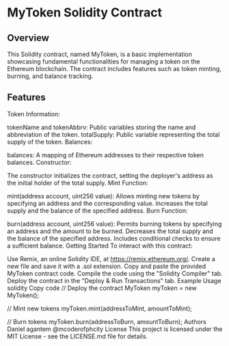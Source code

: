 # MyToken Solidity Contract

## Overview

This Solidity contract, named MyToken, is a basic implementation showcasing fundamental functionalities for managing a token on the Ethereum blockchain. The contract includes features such as token minting, burning, and balance tracking.

## Features
Token Information:

tokenName and tokenAbbrv: Public variables storing the name and abbreviation of the token.
totalSupply: Public variable representing the total supply of the token.
Balances:

balances: A mapping of Ethereum addresses to their respective token balances.
Constructor:

The constructor initializes the contract, setting the deployer's address as the initial holder of the total supply.
Mint Function:

mint(address account, uint256 value): Allows minting new tokens by specifying an address and the corresponding value. Increases the total supply and the balance of the specified address.
Burn Function:

burn(address account, uint256 value): Permits burning tokens by specifying an address and the amount to be burned. Decreases the total supply and the balance of the specified address. Includes conditional checks to ensure a sufficient balance.
Getting Started
To interact with this contract:

Use Remix, an online Solidity IDE, at https://remix.ethereum.org/.
Create a new file and save it with a .sol extension.
Copy and paste the provided MyToken contract code.
Compile the code using the "Solidity Compiler" tab.
Deploy the contract in the "Deploy & Run Transactions" tab.
Example Usage
solidity
Copy code
// Deploy the contract
MyToken myToken = new MyToken();

// Mint new tokens
myToken.mint(addressToMint, amountToMint);

// Burn tokens
myToken.burn(addressToBurn, amountToBurn);
Authors
Daniel agantem
@mcoderofphcity
License
This project is licensed under the MIT License - see the LICENSE.md file for details.